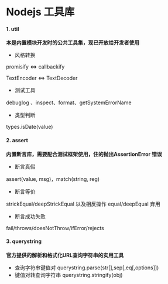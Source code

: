 # Nodejs 工具库

#### 1. util

**本是内置模块开发时的公共工具集，现已开放给开发者使用**

- 风格转换

promisify <=> callbackify

TextEncoder <=> TextDecoder

- 测试工具

debuglog 、inspect、format、getSystemErrorName

- 类型判断

types.isDate(value)

#### 2. assert

**内置断言库，需要配合测试框架使用，住的抛出AssertionError 错误**

- 断言真假

assert(value, msg)，match(string, reg)

- 断言等价

strickEqual/deepStrickEqual 以及相反操作 equal/deepEqual 弃用

- 断言成功失败

fail/throws/doesNotThrow/ifError/rejects

#### 3. querystring

**官方提供的解析和格式化URL查询字符串的实用工具**

- 查询字符串键值对 querystring.parse(str[],sep[,eq[,options]])
- 键值对转查询字符串 querystring.stringify(obj)

